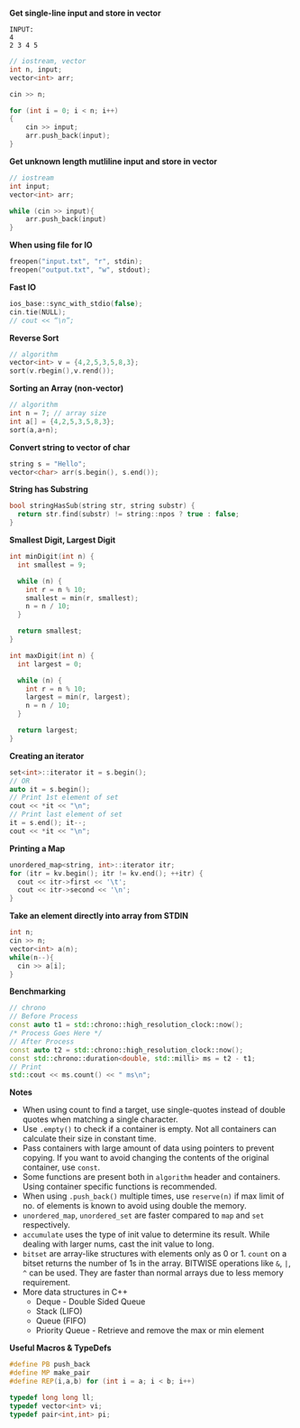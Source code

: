 **Get single-line input and store in vector**
```
INPUT:
4  
2 3 4 5
```

```c++
// iostream, vector
int n, input;
vector<int> arr;

cin >> n;

for (int i = 0; i < n; i++)
{
    cin >> input;
    arr.push_back(input);
}
```

**Get unknown length mutliline input and store in vector**
```c++
// iostream
int input;
vector<int> arr;

while (cin >> input){
    arr.push_back(input)
}
```

**When using file for IO**
```c++
freopen("input.txt", "r", stdin);
freopen("output.txt", "w", stdout);
```

**Fast IO**
```c++
ios_base::sync_with_stdio(false);
cin.tie(NULL);
// cout << “\n”;
```

**Reverse Sort**
```c++
// algorithm
vector<int> v = {4,2,5,3,5,8,3};
sort(v.rbegin(),v.rend());
```

**Sorting an Array (non-vector)**
```c++
// algorithm
int n = 7; // array size
int a[] = {4,2,5,3,5,8,3};
sort(a,a+n);
```

**Convert string to vector of char**
```c++
string s = "Hello";
vector<char> arr(s.begin(), s.end());
```

**String has Substring**
```c++
bool stringHasSub(string str, string substr) {
  return str.find(substr) != string::npos ? true : false;
}
```

**Smallest Digit, Largest Digit**
```c++
int minDigit(int n) {
  int smallest = 9;

  while (n) {
    int r = n % 10;
    smallest = min(r, smallest);
    n = n / 10;
  }

  return smallest;
}

int maxDigit(int n) {
  int largest = 0;

  while (n) {
    int r = n % 10;
    largest = min(r, largest);
    n = n / 10;
  }

  return largest;
}
```

**Creating an iterator**
```c++
set<int>::iterator it = s.begin();
// OR
auto it = s.begin();
// Print 1st element of set
cout << *it << "\n";
// Print last element of set
it = s.end(); it--;
cout << *it << "\n";
```

**Printing a Map**
```c++
unordered_map<string, int>::iterator itr;
for (itr = kv.begin(); itr != kv.end(); ++itr) {
  cout << itr->first << '\t';
  cout << itr->second << '\n';
}
```

**Take an element directly into array from STDIN**
```c++
int n;
cin >> n;
vector<int> a(n);
while(n--){
  cin >> a[i];
}
```

**Benchmarking**
```c++
// chrono
// Before Process
const auto t1 = std::chrono::high_resolution_clock::now();
/* Process Goes Here */
// After Process
const auto t2 = std::chrono::high_resolution_clock::now();
const std::chrono::duration<double, std::milli> ms = t2 - t1;
// Print
std::cout << ms.count() << " ms\n";
```

**Notes**
- When using count to find a target, use single-quotes instead of double quotes when matching a single character.
- Use `.empty()` to check if a container is empty. Not all containers can calculate their size in constant time.
- Pass containers with large amount of data using pointers to prevent copying. If you want to avoid changing the contents of the original container, use `const`.
- Some functions are present both in `algorithm` header and containers. Using container specific functions is recommended.
- When using `.push_back()` multiple times, use `reserve(n)` if max limit of no. of elements is known to avoid using double the memory.
- `unordered_map`, `unordered_set` are faster compared to `map` and `set` respectively.
- `accumulate` uses the type of init value to determine its result. While dealing with larger nums, cast the init value to long.
- `bitset` are array-like structures with elements only as 0 or 1. `count` on a bitset returns the number of 1s in the array. BITWISE operations like `&`, `|`, `^` can be used. They are faster than normal arrays due to less memory requirement.
- More data structures in C++
  - Deque - Double Sided Queue
  - Stack (LIFO)
  - Queue (FIFO)
  - Priority Queue - Retrieve and remove the max or min element

**Useful Macros & TypeDefs**
```c++
#define PB push_back
#define MP make_pair
#define REP(i,a,b) for (int i = a; i < b; i++)
```
```c++
typedef long long ll;
typedef vector<int> vi;
typedef pair<int,int> pi;
```
